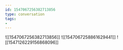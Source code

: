 ```yaml
---
id: 1547067256382713856
type: conversation
tags:
- 
---
```

![[1547067256382713856]]
![[1547067258861629441]]
![[1547126229156868096]]

